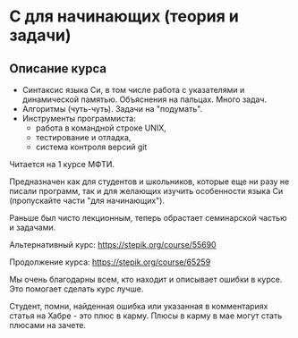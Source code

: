 # C для начинающих (теория и задачи)

## Описание курса
+ Синтаксис языка Си, в том числе работа с указателями и динамической памятью. Объяснения на пальцах. Много задач.
+ Алгоритмы (чуть-чуть). Задачи на "подумать".
+ Инструменты программиста:
    + работа в командной строке UNIХ,
    + тестирование и отладка,
    + система контроля версий git

Читается на 1 курсе МФТИ.

Предназначен как для студентов и школьников, которые еще ни разу не писали программ, так и для желающих изучить особенности языка Си (пропускайте части "для начинающих").

Раньше был чисто лекционным, теперь обрастает семинарской частью и задачами.

Альтернативный курс: https://stepik.org/course/55690

Продолжение курса: https://stepik.org/course/65259

Мы очень благодарны всем, кто находит и описывает ошибки в курсе. Это помогает сделать курс лучше.

Студент, помни, найденная ошибка или указанная в комментариях статья на Хабре - это плюс в карму. Плюсы в карму в мае могут стать плюсами на зачете.